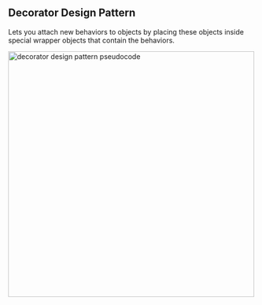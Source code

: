 ## Decorator Design Pattern

Lets you attach new behaviors to objects by placing these objects inside special wrapper objects that contain the behaviors.

<img height="500em" src="https://refactoring.guru/images/patterns/diagrams/decorator/example.png" alt="decorator design pattern pseudocode"/>